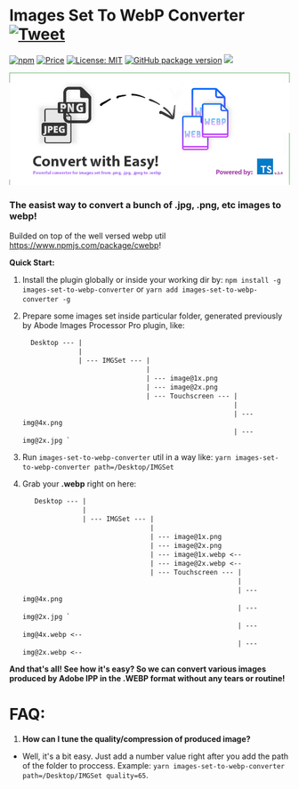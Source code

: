 
# Images Set To WebP Converter [![Tweet](https://img.shields.io/twitter/url/http/shields.io.svg?style=social)](https://twitter.com/intent/tweet?text=See&url=https://github.com/BiosBoy/images-set-to-webp-converter&via=svyat770&hashtags=js,jsx,webp,checker,images-set-to-webp-converter,webp,html,css)


[![npm](https://badgen.net/npm/v/images-set-to-webp-converter)](https://www.npmjs.com/package/images-set-to-webp-converter)  [![Price](https://img.shields.io/badge/price-FREE-purple.svg)](https://github.com/BiosBoy/images-set-to-webp-converter/blob/master/LICENSE)  [![License: MIT](https://img.shields.io/badge/license-MIT-yellow.svg)](https://github.com/BiosBoy/images-set-to-webp-converter/blob/master/LICENSE)  [![GitHub package version](https://img.shields.io/badge/version-1.1.0-green.svg)](https://github.com/BiosBoy/images-set-to-webp-converter)  ![](https://img.badgesize.io/biosboy/images-set-to-webp-converter/master/lib/lib-min.js.svg)

  ![logo_image](https://raw.githubusercontent.com/BiosBoy/images-set-to-webp-converter/master/web-converter_logo.jpg)


### The easist way to convert a bunch of .jpg, .png, etc images to webp!
Builded on top of the well versed webp util https://www.npmjs.com/package/cwebp!


**Quick Start:**

 1. Install the plugin globally or inside your working dir by:
      `npm install -g images-set-to-webp-converter`
      or
      `yarn add images-set-to-webp-converter -g`
 2. Prepare some images set inside particular folder, generated previously by Abode Images Processor Pro plugin, like:

          Desktop --- |
                      |
                      | --- IMGSet --- |
                                       |
                                       | --- image@1x.png
                                       | --- image@2x.png
                                       | --- Touchscreen --- |
                                                             |
                                                             | --- img@4x.png
                                                             | --- img@2x.jpg `

3. Run `images-set-to-webp-converter` util in a way like:
     `yarn images-set-to-webp-converter path=/Desktop/IMGSet`

4. Grab your **.webp** right on here:

          Desktop --- |
                      |
                      | --- IMGSet --- |
                                       |
                                       | --- image@1x.png
                                       | --- image@2x.png
                                       | --- image@1x.webp <--
                                       | --- image@2x.webp <--
                                       | --- Touchscreen --- |
                                                             |
                                                             | --- img@4x.png
                                                             | --- img@2x.jpg `
                                                             | --- img@4x.webp <--
                                                             | --- img@2x.webp <--

**And that's all! See how it's easy? So we can convert various images produced by Adobe IPP in the .WEBP format without any tears or routine!**

# FAQ:

1. **How can I tune the quality/compression of produced image?**

-   Well, it's a bit easy. Just add a number value right after you add the path of the folder to proccess.
Example: `yarn images-set-to-webp-converter path=/Desktop/IMGSet quality=65`.
